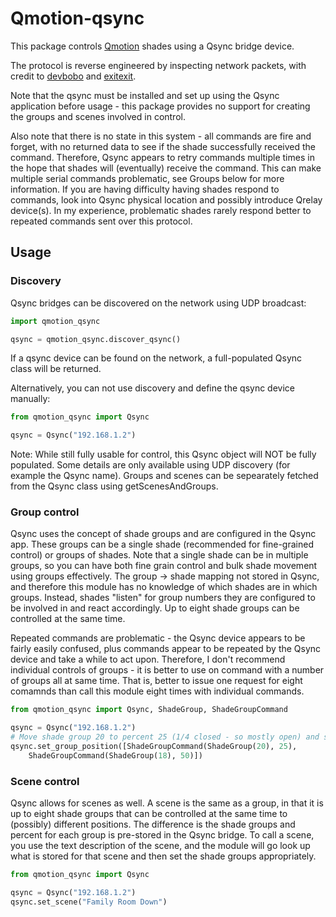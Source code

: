 # Qmotion-qsync

This package controls [Qmotion](https://www.legrand.us/qmotion) shades using a Qsync bridge device. 

The protocol is reverse engineered by inspecting network packets, with credit to [devbobo](https://github.com/devbobo/qmotion) and [exitexit](https://github.com/exitexit/qsync-control).	

Note that the qsync must be installed and set up using the Qsync application before usage - this package provides no support for creating the groups and scenes involved in control.

Also note that there is no state in this system - all commands are fire and forget, with no returned data to see if the shade successfully received the command. Therefore, Qsync appears to retry commands multiple times in the hope that shades will (eventually) receive the command. This can make multiple serial commands problematic, see Groups below for more information. If you are having difficulty having shades respond to commands, look into Qsync physical location and possibly introduce Qrelay device(s). In my experience, problematic shades rarely respond better to repeated commands sent over this protocol.

## Usage

### Discovery
Qsync bridges can be discovered on the network using UDP broadcast:

```python
import qmotion_qsync

qsync = qmotion_qsync.discover_qsync()
```

If a qsync device can be found on the network, a full-populated Qsync class will be returned.

Alternatively, you can not use discovery and define the qsync device manually:

```python
from qmotion_qsync import Qsync

qsync = Qsync("192.168.1.2")
```
Note: While still fully usable for control, this Qsync object will NOT be fully populated. Some details are only available using UDP discovery (for example the Qsync name). Groups and scenes can be sepearately fetched from the Qsync class using getScenesAndGroups.

### Group control
Qsync uses the concept of shade groups and are configured in the Qsync app. These groups can be a single shade (recommended for fine-grained control) or groups of shades. Note that a single shade can be in multiple groups, so you can have both fine grain control and bulk shade movement using groups effectively. The group -> shade mapping not stored in Qsync, and therefore this module has no knowledge of which shades are in which groups. Instead, shades "listen" for group numbers they are configured to be involved in and react accordingly. Up to eight shade groups can be controlled at the same time.

Repeated commands are problematic - the Qsync device appears to be fairly easily confused, plus commands appear to be repeated by the Qsync device and take a while to act upon. Therefore, I don't recommend individual controls of groups - it is better to use on command with a number of groups all at same time. That is, better to issue one request for eight comamnds than call this module eight times with individual commands.

```python
from qmotion_qsync import Qsync, ShadeGroup, ShadeGroupCommand

qsync = Qsync("192.168.1.2")
# Move shade group 20 to percent 25 (1/4 closed - so mostly open) and shade group 18 to half closed
qsync.set_group_position([ShadeGroupCommand(ShadeGroup(20), 25), 
	ShadeGroupCommand(ShadeGroup(18), 50)])
```

### Scene control
Qsync allows for scenes as well. A scene is the same as a group, in that it is up to eight shade groups that can be controlled at the same time to (possibly) different positions. The difference is the shade groups and percent for each group is pre-stored in the Qsync bridge. To call a scene, you use the text description of the scene, and the module will go look up what is stored for that scene and then set the shade groups appropriately.

```python
from qmotion_qsync import Qsync

qsync = Qsync("192.168.1.2")
qsync.set_scene("Family Room Down")
```
